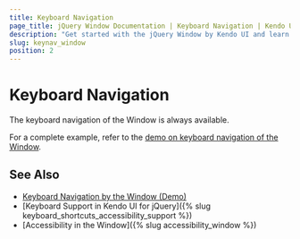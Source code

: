 ```yaml
---
title: Keyboard Navigation
page_title: jQuery Window Documentation | Keyboard Navigation | Kendo UI
description: "Get started with the jQuery Window by Kendo UI and learn about the accessibility support it provides through its keyboard navigation functionality."
slug: keynav_window
position: 2
---
```


# Keyboard Navigation

The keyboard navigation of the Window is always available.

For a complete example, refer to the [demo on keyboard navigation of the Window](https://demos.telerik.com/kendo-ui/window/keyboard-navigation).

## See Also

* [Keyboard Navigation by the Window (Demo)](https://demos.telerik.com/kendo-ui/window/keyboard-navigation)
* [Keyboard Support in Kendo UI for jQuery]({% slug keyboard_shortcuts_accessibility_support %})
* [Accessibility in the Window]({% slug accessibility_window %})
